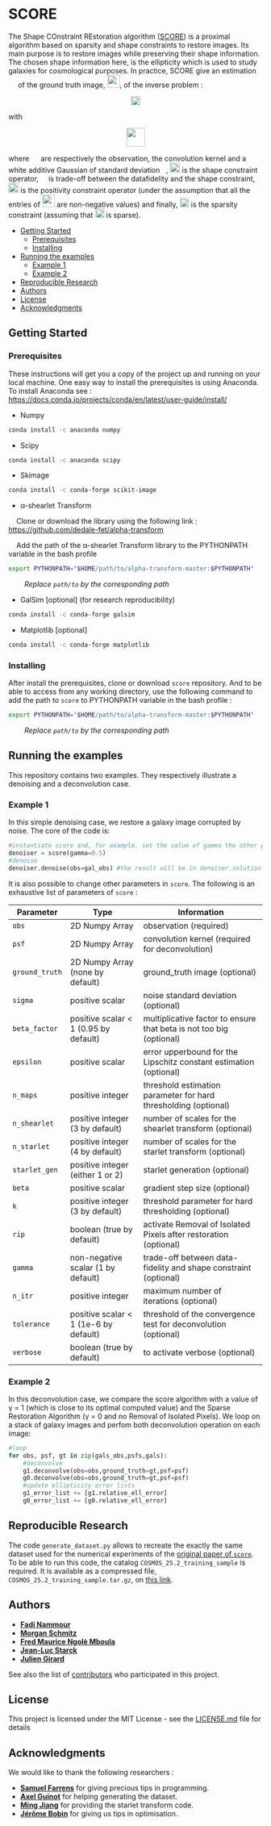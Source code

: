 # SCORE

The Shape COnstraint REstoration algorithm ([SCORE](#SCORE)) is a proximal algorithm based on sparsity and shape constraints to restore images. Its main purpose is to restore images while preserving their shape information. The chosen shape information here, is the ellipticity which is used to study galaxies for cosmological purposes. In practice, SCORE give an estimation <img src="https://render.githubusercontent.com/render/math?math=\hat{X}" width="15"> of the ground truth image, <img src="https://render.githubusercontent.com/render/math?math=X_T" width="25">, of the inverse problem :

<p align="center"><img src="https://render.githubusercontent.com/render/math?math=Y = X_T\ast H %2B N\quad," height="18"></p>

with

<p align="center"><img src="https://render.githubusercontent.com/render/math?math=\hat{X} = \underset{X}{\text{argmin}} \left[\frac{1}{2\sigma^2}\|X\ast H - Y\|^2%2B\frac{\gamma}{2\sigma^2}M(X)%2B\iota_{%2B}(X)%2B \|\Lambda \odot \Phi X\|_1\right]\quad," height="37"></p>

where <img src="https://render.githubusercontent.com/render/math?math=Y, H \text{ and }N" height="15"> are respectively the observation, the convolution kernel and a white additive Gaussian of standard deviation <img src="https://render.githubusercontent.com/render/math?math=\sigma" height="8">, <img src="https://render.githubusercontent.com/render/math?math=M(\cdot)" height="20"> is the shape constraint operator, <img src="https://render.githubusercontent.com/render/math?math=\gamma" height="12"> is trade-off between the datafidelity and the shape constraint, <img src="https://render.githubusercontent.com/render/math?math=\iota_{%2B}(\cdot)" height="20"> is the positivity constraint operator (under the assumption that all the entries of <img src="https://render.githubusercontent.com/render/math?math=X_T" width="25"> are non-negative values) and finally, <img src="https://render.githubusercontent.com/render/math?math=\|\Lambda \odot \Phi \cdot\|_1" height="18"> is the sparsity constraint (assuming that <img src="https://render.githubusercontent.com/render/math?math=\Phi X_T" height="18"> is sparse).

- [Getting Started](#Getting-Started)
  * [Prerequisites](###Prerequisites)
  * [Installing](###Installing)
- [Running the examples](##Running-the-examples)
  * [Example 1](###Example-1)
  * [Example 2](###Example-2)
- [Reproducible Research](##Reproducible-Research)
- [Authors](##Authors)
- [License](##License)
- [Acknowledgments](##Acknowledgments)

## Getting Started


### Prerequisites


These instructions will get you a copy of the project up and running on your local machine. One easy way to install the prerequisites is using Anaconda. To install Anaconda see : https://docs.conda.io/projects/conda/en/latest/user-guide/install/

* Numpy

```sh
conda install -c anaconda numpy
```
* Scipy

```sh
conda install -c anaconda scipy
```

* Skimage

```sh
conda install -c conda-forge scikit-image
```

* α-shearlet Transform

&nbsp;&nbsp;&nbsp;&nbsp;Clone or download the library using the following link : 
https://github.com/dedale-fet/alpha-transform

&nbsp;&nbsp;&nbsp;&nbsp;Add the path of the α-shearlet Transform library to the PYTHONPATH variable in the bash profile

```sh
export PYTHONPATH="$HOME/path/to/alpha-transform-master:$PYTHONPATH"
```
&nbsp;&nbsp;&nbsp;&nbsp;&nbsp;&nbsp;&nbsp;&nbsp;_Replace `path/to` by the corresponding path_

* GalSim [optional] (for research reproducibility)

```sh
conda install -c conda-forge galsim 
```

* Matplotlib [optional]

```sh
conda install -c conda-forge matplotlib
```

### Installing

After install the prerequisites, clone or download `score` repository. And to be able to access from any working directory, use the following command to add the path to `score` to PYTHONPATH variable in the bash profile :

```sh
export PYTHONPATH="$HOME/path/to/alpha-transform-master:$PYTHONPATH"
```
&nbsp;&nbsp;&nbsp;&nbsp;&nbsp;&nbsp;&nbsp;&nbsp;_Replace `path/to` by the corresponding path_

## Running the examples

This repository contains two examples. They respectively illustrate a denoising and a deconvolution case.

### Example 1

In this simple denoising case, we restore a galaxy image corrupted by noise. The core of the code is:

```python
#instantiate score and, for example, set the value of gamma the other parameters will take their default values
denoiser = score(gamma=0.5)
#denoise
denoiser.denoise(obs=gal_obs) #the result will be in denoiser.solution
```

It is also possible to change other parameters in `score`. The following is an exhaustive list of parameters of `score` :


| Parameter     | Type                                 | Information                                                        |
| ------------- |--------------------------------------| -------------------------------------------------------------------|
| `obs`         | 2D Numpy Array                       | observation (required)                                             |
| `psf`         | 2D Numpy Array                       | convolution kernel (required for deconvolution)                    |
| `ground_truth`| 2D Numpy Array (none by default)     | ground_truth image (optional)                                      |
| `sigma`       | positive scalar                      | noise standard deviation (optional)                                |
| `beta_factor` | positive scalar < 1 (0.95 by default)| multiplicative factor to ensure that beta is not too big (optional)|
| `epsilon`     | positive scalar                      | error upperbound for the Lipschitz constant estimation (optional)  |
| `n_maps`      | positive integer                     | threshold estimation parameter for hard thresholding (optional)    |
| `n_shearlet`  | positive integer (3 by default)      | number of scales for the shearlet transform (optional)             |
| `n_starlet`   | positive integer (4 by default)      | number of scales for the starlet transform (optional)              |
| `starlet_gen` | positive integer (either 1 or 2)     | starlet generation (optional)                                      |
| `beta`        | positive scalar                      | gradient step size (optional)                                      |
| `k`           | positive integer (3 by default)      | threshold parameter for hard thresholding (optional)               |
| `rip`         | boolean (true by default)            | activate Removal of Isolated Pixels after restoration (optional)   |
| `gamma`       | non-negative scalar (1 by default)   | trade-off between data-fidelity and shape constraint (optional)    |
| `n_itr`       | positive integer                     | maximum number of iterations (optional)                            |
| `tolerance`   | positive scalar < 1 (1e-6 by default)| threshold of the convergence test for deconvolution (optional)     |
| `verbose`     | boolean (true by default)            | to activate verbose (optional)                                     |


### Example 2

In this deconvolution case, we compare the score algorithm with a value of γ = 1 (which is close to its optimal computed value) and the Sparse Restoration Algorithm (γ = 0 and no Removal of Isolated Pixels). We loop on a stack of galaxy images and perfom both deconvolution operation on each image:

```python
#loop
for obs, psf, gt in zip(gals_obs,psfs,gals):
    #deconvolve
    g1.deconvolve(obs=obs,ground_truth=gt,psf=psf)
    g0.deconvolve(obs=obs,ground_truth=gt,psf=psf)
    #update ellipticity error lists
    g1_error_list += [g1.relative_ell_error]
    g0_error_list += [g0.relative_ell_error]
```

## Reproducible Research

The code `generate_dataset.py` allows to recreate the exactly the same dataset used for the numerical experiments of the [original paper of `score`](https://www.google.com/doodles/30th-anniversary-of-pac-man). To be able to run this code, the catalog `COSMOS_25.2_training_sample` is required. It is available as a compressed file, `COSMOS_25.2_training_sample.tar.gz`, on [this link](https://github.com/GalSim-developers/GalSim/wiki/RealGalaxy%20Data).

## Authors 

* [**Fadi Nammour**](http://www.cosmostat.org/people/fadi-nammour)
* [**Morgan Schmitz**](http://www.cosmostat.org/people/mschmitz)
* [**Fred Maurice Ngolè Mboula**](https://www.cosmostat.org/people/fred-ngole-mboula)
* [**Jean-Luc Starck**](https://www.cosmostat.org/people/jeanluc-starck)
* [**Julien Girard**](https://www.cosmostat.org/people/julien-girard)

See also the list of [contributors](https://github.com/your/project/contributors) who participated in this project.

## License

This project is licensed under the MIT License - see the [LICENSE.md](LICENSE.md) file for details

## Acknowledgments 

We would like to thank the following researchers :

* [**Samuel Farrens**](http://www.cosmostat.org/people/sfarrens) for giving precious tips in programming.
* [**Axel Guinot**](http://www.cosmostat.org/people/axel-guinot) for helping generating the dataset.
* [**Ming Jiang**](http://www.cosmostat.org/people/ming-jiang) for providing the starlet transform code.
* [**Jérôme Bobin**](http://www.cosmostat.org/people/jerome-bobin) for giving us tips in optimisation.
